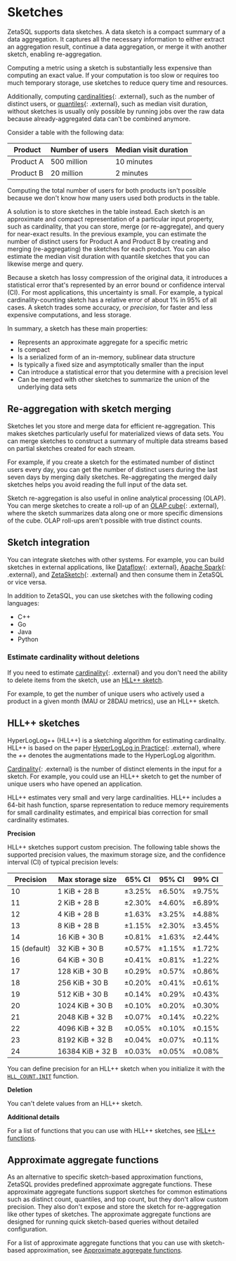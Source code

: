 

<!-- mdlint off(WHITESPACE_LINE_LENGTH) -->

# Sketches

ZetaSQL supports data sketches.
A data sketch is a compact summary of a data aggregation. It captures all the
necessary information to either extract an aggregation result, continue a
data aggregation, or merge it with another sketch, enabling re-aggregation.

Computing a metric using a sketch is substantially less expensive than computing
an exact value. If your computation is too slow or requires too much temporary
storage, use sketches to reduce query time and resources.

Additionally, computing [cardinalities][cardinality]{: .external}, such as the
number of distinct users, or [quantiles][quantiles-wiki]{: .external}, such as
median visit duration, without sketches is usually only possible by running jobs
over the raw data because already-aggregated data can't be combined anymore.

Consider a table with the following data:

<table>
  <thead>
    <tr>
      <th>Product</th>
      <th>Number of users</th>
      <th>Median visit duration</th>
    </tr>
  </thead>
  <tbody>
    <tr>
      <td>Product A</td>
      <td>500 million</td>
      <td>10 minutes</td>
    </tr>
    <tr>
      <td>Product B</td>
      <td>20 million</td>
      <td>2 minutes</td>
    </tr>
  </tbody>
</table>

Computing the total number of users for both products isn't possible because we
don't know how many users used both products in the table.

A solution is to store sketches in the table instead. Each sketch is an
approximate and compact representation of a particular input property, such as
cardinality, that you can store, merge (or re-aggregate), and query for
near-exact results. In the previous example, you can estimate the number of
distinct users for Product A and Product B by creating and merging
(re-aggregating) the sketches for each product. You can also estimate the median
visit duration with quantile sketches that you can likewise merge and query.

Because a sketch has lossy compression of the original data, it introduces a
statistical error that's represented by an error bound or confidence interval
(CI). For most applications, this uncertainty is small. For example, a typical
cardinality-counting sketch has a relative error of about 1% in 95% of all
cases. A sketch trades some accuracy, or _precision_, for faster and less
expensive computations, and less storage.

In summary, a sketch has these main properties:

+   Represents an approximate aggregate for a specific metric
+   Is compact
+   Is a serialized form of an in-memory, sublinear data structure
+   Is typically a fixed size and asymptotically smaller than the input
+   Can introduce a statistical error that you determine with a precision
    level
+   Can be merged with other sketches to summarize the union of the underlying
    data sets

## Re-aggregation with sketch merging

Sketches let you store and merge data for efficient re-aggregation. This makes
sketches particularly useful for materialized views of data sets. You can merge
sketches to construct a summary of multiple data streams based on partial
sketches created for each stream.

For example, if you create a sketch for the estimated number of distinct users
every day, you can get the number of distinct users during the last seven days
by merging daily sketches. Re-aggregating the merged daily sketches helps you
avoid reading the full input of the data set.

Sketch re-aggregation is also useful in online analytical processing (OLAP). You
can merge sketches to create a roll-up of an
[OLAP cube][olap]{: .external}, where the
sketch summarizes data along one or more specific dimensions of the cube. OLAP
roll-ups aren't possible with true distinct counts.

## Sketch integration

You can integrate sketches with other systems. For example, you can build
sketches in external applications, like [Dataflow][dataflow]{: .external},
[Apache Spark][spark]{: .external}, and [ZetaSketch][zetasketch]{: .external}
and then consume them in ZetaSQL or vice versa.

In addition to ZetaSQL, you can use sketches with the following
coding languages:

+ C++
+ Go
+ Java
+ Python

### Estimate cardinality without deletions

If you need to estimate [cardinality][cardinality]{: .external} and you don't need
the ability to delete items from the sketch, use an [HLL++ sketch][hll-sketch].

For example, to get the number of unique users who actively used a product in a
given month (MAU or 28DAU metrics), use an HLL++ sketch.

## HLL++ sketches 
<a id="sketches_hll"></a>

HyperLogLog++ (HLL++) is a sketching algorithm for estimating cardinality. HLL++
is based on the paper [HyperLogLog in Practice][hll]{: .external}, where the
_++_ denotes the augmentations made to the HyperLogLog algorithm.

[Cardinality][cardinality]{: .external} is the number of distinct elements in the
input for a sketch. For example, you could use an HLL++ sketch to get the number
of unique users who have opened an application.

HLL++ estimates very small and very large cardinalities. HLL++ includes a
64-bit hash function, sparse representation to reduce memory requirements for
small cardinality estimates, and empirical bias correction for
small cardinality estimates.

<a id="precision_hll"></a>

**Precision**

HLL++ sketches support custom precision. The following table shows the supported
precision values, the maximum storage size, and the confidence interval (CI) of
typical precision levels:

Precision    | Max storage size | 65% CI | 95% CI | 99% CI
------------ | -------------------- | ------ | ------ | ------
10           | 1 KiB + 28 B         | ±3.25% | ±6.50% | ±9.75%
11           | 2 KiB + 28 B         | ±2.30% | ±4.60% | ±6.89%
12           | 4 KiB + 28 B         | ±1.63% | ±3.25% | ±4.88%
13           | 8 KiB + 28 B         | ±1.15% | ±2.30% | ±3.45%
14           | 16 KiB + 30 B        | ±0.81% | ±1.63% | ±2.44%
15 (default) | 32 KiB + 30 B        | ±0.57% | ±1.15% | ±1.72%
16           | 64 KiB + 30 B        | ±0.41% | ±0.81% | ±1.22%
17           | 128 KiB + 30 B       | ±0.29% | ±0.57% | ±0.86%
18           | 256 KiB + 30 B       | ±0.20% | ±0.41% | ±0.61%
19           | 512 KiB + 30 B       | ±0.14% | ±0.29% | ±0.43%
20           | 1024 KiB + 30 B      | ±0.10% | ±0.20% | ±0.30%
21           | 2048 KiB + 32 B      | ±0.07% | ±0.14% | ±0.22%
22           | 4096 KiB + 32 B      | ±0.05% | ±0.10% | ±0.15%
23           | 8192 KiB + 32 B      | ±0.04% | ±0.07% | ±0.11%
24           | 16384 KiB + 32 B     | ±0.03% | ±0.05% | ±0.08%

You can define precision for an HLL++ sketch when you initialize it with the
[`HLL_COUNT.INIT`][hll-init] function.

**Deletion**

You can't delete values from an HLL++ sketch.

**Additional details**

For a list of functions that you can use with HLL++ sketches, see
[HLL++ functions][hll-functions].

## Approximate aggregate functions 
<a id="approx_functions"></a>

As an alternative to specific sketch-based approximation functions,
ZetaSQL provides predefined approximate aggregate
functions. These approximate aggregate functions support sketches for common
estimations such as distinct count, quantiles, and top count, but they don't
allow custom precision. They also don't expose and store the sketch for
re-aggregation like other types of sketches. The approximate aggregate functions
are designed for running quick sketch-based queries without detailed
configuration.

For a list of approximate aggregate functions that you can use with
sketch-based approximation, see
[Approximate aggregate functions][approx-aggregate-functions].

<!-- mdlint off(WHITESPACE_LINE_LENGTH) -->

[cardinality]: https://en.wikipedia.org/wiki/Cardinality

[quantiles-wiki]: https://en.wikipedia.org/wiki/Quantile

[spark]: https://spark.apache.org

[dataflow]: https://cloud.google.com/dataflow

[olap]: https://en.wikipedia.org/wiki/OLAP_cube

[zetasketch]: https://github.com/google/zetasketch

[hll]: https://research.google.com/pubs/archive/40671.pdf

[hll-sketch]: #sketches_hll

[hll-functions]: https://github.com/google/zetasql/blob/master/docs/hll_functions.md

[hll-init]: https://github.com/google/zetasql/blob/master/docs/hll_functions.md#hll_countinit

[approx-aggregate-functions]: https://github.com/google/zetasql/blob/master/docs/approximate_aggregate_functions.md

[approx-functions]: #approx_functions

<!-- mdlint on -->

